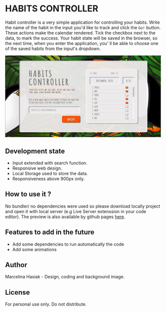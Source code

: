 # HABITS CONTROLLER
Habit controller is a very simple application for controlling your habits. 
Write the name of the habit in the input you'd like to track and click the `Go!` button. These actions make the calendar rendered. Tick the checkbox next to the data, to mark the success. Your habit state will be saved in the browser, so the next time, when you enter the application, you' ll be able to choose one of the saved habits from the input's dropdown.

![application-visualtisation](./application-visualisation.png)

## Development state
- Input extended with search function.
- Responsive web design.
- Local Storage used to store the data.
- Responsiveness above 900px only.

## How to use it ?
No bundler/ no dependencies were used so please download locally project and open it with local server (e.g Live Server extenssion in your code editor).
The preview is also available by github pages  [here](https://marcelina-hasiak.github.io/habits-controller/).

## Features to add in the future
- Add some dependencies to run automatically the code
- Add some animations

## Author
Marcelina Hasiak - Design, coding and background image.

## License
For personal use only. Do not distribute.
